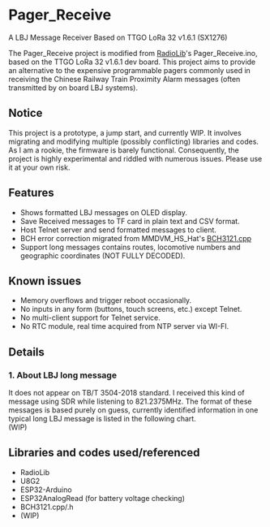 # Pager_Receive
A LBJ Message Receiver Based on TTGO LoRa 32 v1.6.1 (SX1276)

The Pager_Receive project is modified from [RadioLib](https://github.com/jgromes/RadioLib)'s Pager_Receive.ino,
based on the TTGO LoRa 32 v1.6.1 dev board.
This project aims to provide an alternative to the expensive programmable pagers
commonly used in receiving the Chinese Railway Train Proximity Alarm messages
(often transmitted by on board LBJ systems).

## Notice
This project is a prototype, a jump start, and currently WIP.
It involves migrating and modifying multiple (possibly conflicting) libraries and codes.
As I am a rookie, the firmware is barely functional.
Consequently, the project is highly experimental and riddled with numerous issues.
Please use it at your own risk.

## Features
- Shows formatted LBJ messages on OLED display.
- Save Received messages to TF card in plain text and CSV format.
- Host Telnet server and send formatted messages to client.
- BCH error correction migrated from MMDVM_HS_Hat's [BCH3121.cpp](https://github.com/phl0/POCSAG_HS/blob/master/BCH3121.cpp)
- Support long messages contains routes, locomotive numbers and geographic coordinates (NOT FULLY DECODED).

## Known issues
- Memory overflows and trigger reboot occasionally.
- No inputs in any form (buttons, touch screens, etc.) except Telnet. 
- No multi-client support for Telnet service.
- No RTC module, real time acquired from NTP server via WI-FI.

## Details
### 1. About LBJ long message
It does not appear on TB/T 3504-2018 standard. 
I received this kind of message using SDR while listening to 821.2375MHz. 
The format of these messages is based purely on guess, currently identified information in one typical long LBJ message is listed in the following chart.  
(WIP)

## Libraries and codes used/referenced
[//]: # (todo: add links)
- RadioLib
- U8G2
- ESP32-Arduino
- ESP32AnalogRead (for battery voltage checking)
- BCH3121.cpp/.h
- (WIP)